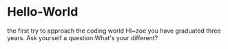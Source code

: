 # Hello-World
the first try to approach the coding world
HI~zoe
  you have graduated three years.
  Ask yourself a question:What's your different?
